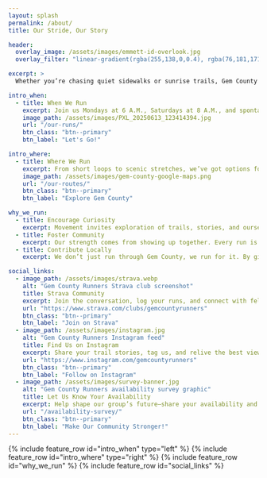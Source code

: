 ```yaml
---
layout: splash
permalink: /about/
title: Our Stride, Our Story

header:
  overlay_image: /assets/images/emmett-id-overlook.jpg
  overlay_filter: "linear-gradient(rgba(255,138,0,0.4), rgba(76,181,171,0.5))"

excerpt: >
  Whether you’re chasing quiet sidewalks or sunrise trails, Gem County Runners is your invitation to reconnect with movement, neighbors, and purpose. Let’s build a stronger community, one stride at a time.

intro_when:
  - title: When We Run
    excerpt: Join us Mondays at 6 A.M., Saturdays at 8 A.M., and spontaneous runs throughout the week. There’s always a place for your pace.
    image_path: /assets/images/PXL_20250613_123414394.jpg
    url: "/our-runs/"
    btn_class: "btn--primary"
    btn_label: "Let's Go!"

intro_where:
  - title: Where We Run
    excerpt: From short loops to scenic stretches, we’ve got options for every stride across Gem County.
    image_path: /assets/images/gem-county-google-maps.png
    url: "/our-routes/"
    btn_class: "btn--primary"
    btn_label: "Explore Gem County"

why_we_run:
  - title: Encourage Curiosity
    excerpt: Movement invites exploration of trails, stories, and ourselves. It's more important to move than move quickly!
  - title: Foster Community
    excerpt: Our strength comes from showing up together. Every run is a chance to connect with neighbors, friends, and fellow explorers.
  - title: Contribute Locally
    excerpt: We don’t just run through Gem County, we run for it. By giving back, we make each stride matter beyond the miles.

social_links:
  - image_path: /assets/images/strava.webp
    alt: "Gem County Runners Strava club screenshot"
    title: Strava Community
    excerpt: Join the conversation, log your runs, and connect with fellow explorers.
    url: "https://www.strava.com/clubs/gemcountyrunners"
    btn_class: "btn--primary"
    btn_label: "Join on Strava"
  - image_path: /assets/images/instagram.jpg
    alt: "Gem County Runners Instagram feed"
    title: Find Us on Instagram
    excerpt: Share your trail stories, tag us, and relive the best views.
    url: "https://www.instagram.com/gemcountyrunners"
    btn_class: "btn--primary"
    btn_label: "Follow on Instagram"
  - image_path: /assets/images/survey-banner.jpg
    alt: "Gem County Runners availability survey graphic"
    title: Let Us Know Your Availability
    excerpt: Help shape our group’s future—share your availability and run preferences.
    url: "/availability-survey/"
    btn_class: "btn--primary"
    btn_label: "Make Our Community Stronger!"
---
```

{% include feature_row id="intro_when" type="left" %}
{% include feature_row id="intro_where" type="right" %}
{% include feature_row id="why_we_run" %}
{% include feature_row id="social_links" %}
